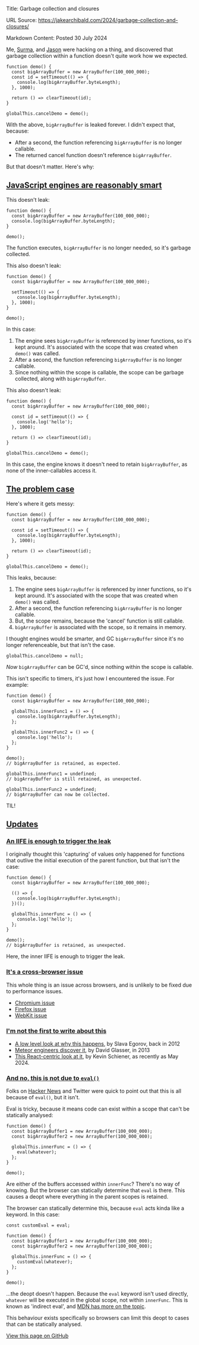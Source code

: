 Title: Garbage collection and closures

URL Source: https://jakearchibald.com/2024/garbage-collection-and-closures/

Markdown Content:
Posted 30 July 2024

Me, [Surma](https://twitter.com/DasSurma), and [Jason](https://twitter.com/_developit) were hacking on a thing, and discovered that garbage collection within a function doesn't quite work how we expected.

```
function demo() {
  const bigArrayBuffer = new ArrayBuffer(100_000_000);
  const id = setTimeout(() => {
    console.log(bigArrayBuffer.byteLength);
  }, 1000);

  return () => clearTimeout(id);
}

globalThis.cancelDemo = demo();
```

With the above, `bigArrayBuffer` is leaked forever. I didn't expect that, because:

*   After a second, the function referencing `bigArrayBuffer` is no longer callable.
*   The returned cancel function doesn't reference `bigArrayBuffer`.

But that doesn't matter. Here's why:

[JavaScript engines are reasonably smart](https://jakearchibald.com/2024/garbage-collection-and-closures/#javascript-engines-are-reasonably-smart)
--------------------------------------------------------------------------------------------------------------------------------------------------

This doesn't leak:

```
function demo() {
  const bigArrayBuffer = new ArrayBuffer(100_000_000);
  console.log(bigArrayBuffer.byteLength);
}

demo();
```

The function executes, `bigArrayBuffer` is no longer needed, so it's garbage collected.

This also doesn't leak:

```
function demo() {
  const bigArrayBuffer = new ArrayBuffer(100_000_000);

  setTimeout(() => {
    console.log(bigArrayBuffer.byteLength);
  }, 1000);
}

demo();
```

In this case:

1.  The engine sees `bigArrayBuffer` is referenced by inner functions, so it's kept around. It's associated with the scope that was created when `demo()` was called.
2.  After a second, the function referencing `bigArrayBuffer` is no longer callable.
3.  Since nothing within the scope is callable, the scope can be garbage collected, along with `bigArrayBuffer`.

This also doesn't leak:

```
function demo() {
  const bigArrayBuffer = new ArrayBuffer(100_000_000);

  const id = setTimeout(() => {
    console.log('hello');
  }, 1000);

  return () => clearTimeout(id);
}

globalThis.cancelDemo = demo();
```

In this case, the engine knows it doesn't need to retain `bigArrayBuffer`, as none of the inner-callables access it.

[The problem case](https://jakearchibald.com/2024/garbage-collection-and-closures/#the-problem-case)
----------------------------------------------------------------------------------------------------

Here's where it gets messy:

```
function demo() {
  const bigArrayBuffer = new ArrayBuffer(100_000_000);

  const id = setTimeout(() => {
    console.log(bigArrayBuffer.byteLength);
  }, 1000);

  return () => clearTimeout(id);
}

globalThis.cancelDemo = demo();
```

This leaks, because:

1.  The engine sees `bigArrayBuffer` is referenced by inner functions, so it's kept around. It's associated with the scope that was created when `demo()` was called.
2.  After a second, the function referencing `bigArrayBuffer` is no longer callable.
3.  But, the scope remains, because the 'cancel' function is still callable.
4.  `bigArrayBuffer` is associated with the scope, so it remains in memory.

I thought engines would be smarter, and GC `bigArrayBuffer` since it's no longer referenceable, but that isn't the case.

```
globalThis.cancelDemo = null;
```

_Now_ `bigArrayBuffer` can be GC'd, since nothing within the scope is callable.

This isn't specific to timers, it's just how I encountered the issue. For example:

```
function demo() {
  const bigArrayBuffer = new ArrayBuffer(100_000_000);

  globalThis.innerFunc1 = () => {
    console.log(bigArrayBuffer.byteLength);
  };

  globalThis.innerFunc2 = () => {
    console.log('hello');
  };
}

demo();
// bigArrayBuffer is retained, as expected.

globalThis.innerFunc1 = undefined;
// bigArrayBuffer is still retained, as unexpected.

globalThis.innerFunc2 = undefined;
// bigArrayBuffer can now be collected.
```

TIL!

[Updates](https://jakearchibald.com/2024/garbage-collection-and-closures/#updates)
----------------------------------------------------------------------------------

### [An IIFE is enough to trigger the leak](https://jakearchibald.com/2024/garbage-collection-and-closures/#an-iife-is-enough-to-trigger-the-leak)

I originally thought this 'capturing' of values only happened for functions that outlive the initial execution of the parent function, but that isn't the case:

```
function demo() {
  const bigArrayBuffer = new ArrayBuffer(100_000_000);

  (() => {
    console.log(bigArrayBuffer.byteLength);
  })();

  globalThis.innerFunc = () => {
    console.log('hello');
  };
}

demo();
// bigArrayBuffer is retained, as unexpected.
```

Here, the inner IIFE is enough to trigger the leak.

### [It's a cross-browser issue](https://jakearchibald.com/2024/garbage-collection-and-closures/#its-a-cross-browser-issue)

This whole thing is an issue across browsers, and is unlikely to be fixed due to performance issues.

*   [Chromium issue](https://issues.chromium.org/issues/41070945)
*   [Firefox issue](https://bugzilla.mozilla.org/show_bug.cgi?id=894971)
*   [WebKit issue](https://bugs.webkit.org/show_bug.cgi?id=224077)

### [I'm not the first to write about this](https://jakearchibald.com/2024/garbage-collection-and-closures/#im-not-the-first-to-write-about-this)

*   [A low level look at why this happens](https://mrale.ph/blog/2012/09/23/grokking-v8-closures-for-fun.html), by Slava Egorov, back in 2012
*   [Meteor engineers discover it](https://point.davidglasser.net/2013/06/27/surprising-javascript-memory-leak.html), by David Glasser, in 2013
*   [This React-centric look at it](https://schiener.io/2024-03-03/react-closures), by Kevin Schiener, as recently as May 2024.

### [And no, this is not due to `eval()`](https://jakearchibald.com/2024/garbage-collection-and-closures/#and-no-this-is-not-due-to-eval)

Folks on [Hacker News](https://news.ycombinator.com/item?id=41111062) and Twitter were quick to point out that this is all because of `eval()`, but it isn't.

Eval is tricky, because it means code can exist within a scope that can't be statically analysed:

```
function demo() {
  const bigArrayBuffer1 = new ArrayBuffer(100_000_000);
  const bigArrayBuffer2 = new ArrayBuffer(100_000_000);

  globalThis.innerFunc = () => {
    eval(whatever);
  };
}

demo();
```

Are either of the buffers accessed within `innerFunc`? There's no way of knowing. But the browser can statically determine that `eval` is there. This causes a deopt where everything in the parent scopes is retained.

The browser can statically determine this, because `eval` acts kinda like a keyword. In this case:

```
const customEval = eval;

function demo() {
  const bigArrayBuffer1 = new ArrayBuffer(100_000_000);
  const bigArrayBuffer2 = new ArrayBuffer(100_000_000);

  globalThis.innerFunc = () => {
    customEval(whatever);
  };
}

demo();
```

…the deopt doesn't happen. Because the `eval` keyword isn't used directly, `whatever` will be executed in the global scope, not within `innerFunc`. This is known as 'indirect eval', and [MDN has more on the topic](https://developer.mozilla.org/en-US/docs/Web/JavaScript/Reference/Global_Objects/eval#direct_and_indirect_eval).

This behaviour exists specifically so browsers can limit this deopt to cases that can be statically analysed.

[View this page on GitHub](https://github.com/jakearchibald/jakearchibald.com/blob/main/static-build/posts/2024/07/garbage-collection-and-closures/index.md)
